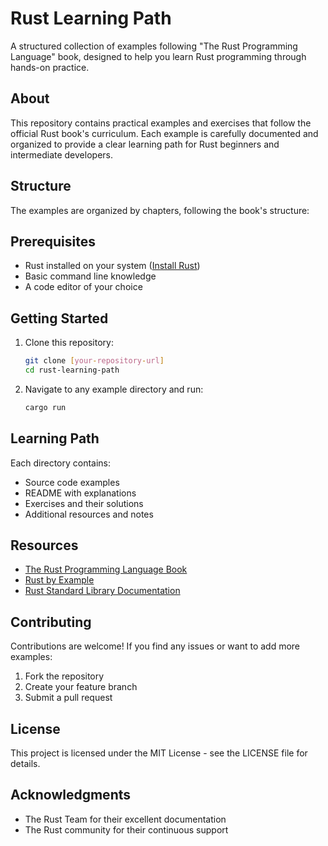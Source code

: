 # Rust Learning Path

A structured collection of examples following "The Rust Programming Language" book, designed to help you learn Rust programming through hands-on practice.

## About

This repository contains practical examples and exercises that follow the official Rust book's curriculum. Each example is carefully documented and organized to provide a clear learning path for Rust beginners and intermediate developers.

## Structure

The examples are organized by chapters, following the book's structure:


## Prerequisites

- Rust installed on your system ([Install Rust](https://www.rust-lang.org/tools/install))
- Basic command line knowledge
- A code editor of your choice

## Getting Started

1. Clone this repository:
   ```bash
   git clone [your-repository-url]
   cd rust-learning-path
   ```

2. Navigate to any example directory and run:
   ```bash
   cargo run
   ```

## Learning Path

Each directory contains:
- Source code examples
- README with explanations
- Exercises and their solutions
- Additional resources and notes

## Resources

- [The Rust Programming Language Book](https://doc.rust-lang.org/book)
- [Rust by Example](https://doc.rust-lang.org/rust-by-example/)
- [Rust Standard Library Documentation](https://doc.rust-lang.org/std/)

## Contributing

Contributions are welcome! If you find any issues or want to add more examples:

1. Fork the repository
2. Create your feature branch
3. Submit a pull request

## License

This project is licensed under the MIT License - see the LICENSE file for details.

## Acknowledgments

- The Rust Team for their excellent documentation
- The Rust community for their continuous support